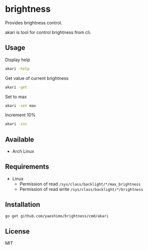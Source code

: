 # brightness

Provides brightness control.

akari is tool for control brightness from cli.

## Usage

Display help

```sh
akari -help
```

Get value of current brightness

```sh
akari -get
```

Set to max

```sh
akari -set max
```

Increment 10%

```sh
akari -inc
```

## Available

- Arch Linux

## Requirements

- Linux
  - Permission of read `/sys/class/backlight/*/max_brightness`
  - Permission of read write `/sys/class/backlight/*/brightness`

## Installation

```sh
go get github.com/yaeshimo/brightness/cmd/akari
```

## License

MIT
